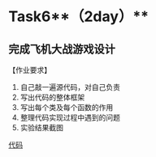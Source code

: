 
# Task6**（2day）**





## 完成飞机大战游戏设计

【作业要求】

1. 自己敲一遍源代码，对自己负责
2. 写出代码的整体框架
3. 写出每个类及每个函数的作用
4. 整理代码实现过程中遇到的问题
5. 实验结果截图


 

[代码](./python_plane.zip)

